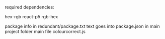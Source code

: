 required dependencies:

hex-rgb
react-p5
rgb-hex

package info in redundant/package.txt text goes into package.json in main project folder
main file colourcorrect.js
